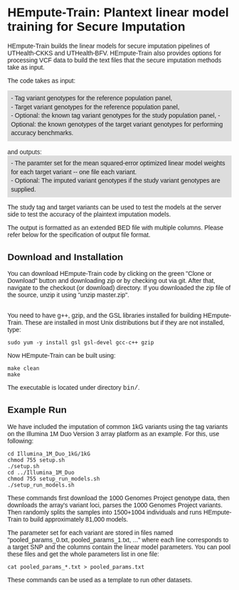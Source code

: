 
<html>
<font face="arial">
<h1>HEmpute-Train: Plantext linear model training for Secure Imputation</h1>

HEmpute-Train builds the linear models for secure imputation pipelines of UTHealth-CKKS and UTHealth-BFV. HEmpute-Train also provides options for processing VCF data to build the text files that the secure imputation methods take as input.<br>

The code takes as input:
<div style="padding:8px;background-color:#ddd;line-height:1.4;">
- Tag variant genotypes for the reference population panel, <br>
- Target variant genotypes for the reference population panel, <br>
- Optional: the known tag variant genotypes for the study population panel, <be>
- Optional: the known genotypes of the target variant genotypes for performing accuracy benchmarks. <br>
</div><br>
and outputs:<br>
<div style="padding:8px;background-color:#ddd;line-height:1.4;">
- The paramter set for the mean squared-error optimized linear model weights for each target variant -- one file each variant. <br>
- Optional: The imputed variant genotypes if the study variant genotypes are supplied. <br>
</div>

The study tag and target variants can be used to test the models at the server side to test the accuracy of the plaintext imputation models.<br>

The output is formatted as an extended BED file with multiple columns. Please refer below for the specification of output file format.

<h2>Download and Installation</h2>
You can download HEmpute-Train code by clicking on the green "Clone or Download" button and downloading zip or by checking out via git. After that, navigate to the checkout (or download) directory. If you downloaded the zip file of the source, unzip it using "unzip master.zip".<br><br>

You need to have g++, gzip, and the GSL libraries installed for building HEmpute-Train. These are installed in most Unix distributions but if they are not installed, type:
```
sudo yum -y install gsl gsl-devel gcc-c++ gzip
```

Now HEmpute-Train can be built using:<br>
```
make clean
make
```
The executable is located under directory <font face="courier">bin/</font>. 

<h2>Example Run</h2>
We have included the imputation of common 1kG variants using the tag variants on the Illumina 1M Duo Version 3 array platform as an example. For this, use following:

```
cd Illumina_1M_Duo_1kG/1kG
chmod 755 setup.sh
./setup.sh
cd ../Illumina_1M_Duo
chmod 755 setup_run_models.sh
./setup_run_models.sh
```

These commands first download the 1000 Genomes Project genotype data, then downloads the array's variant loci, parses the 1000 Genomes Project variants. Then randomly splits the samples into 1500+1004 individuals and runs HEmpute-Train to build approximately 81,000 models.<br>

The parameter set for each variant are stored in files named "pooled_params_0.txt, pooled_params_1.txt, ..." where each line corresponds to a target SNP and the columns contain the linear model parameters. You can pool these files and get the whole parameters list in one file:

```
cat pooled_params_*.txt > pooled_params.txt
```

These commands can be used as a template to run other datasets.<br>

</html>

